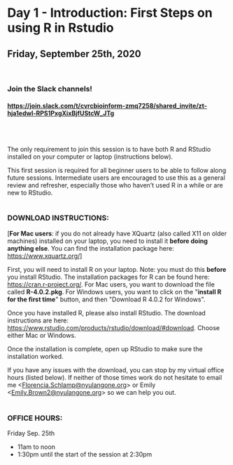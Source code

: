 # Day 1 - Introduction: First Steps on using R in Rstudio
## Friday, September 25th, 2020


<br>

### Join the Slack channels! 
#### https://join.slack.com/t/cvrcbioinform-zmq7258/shared_invite/zt-hja1edwl-RPS1PxgXixBjfUStcW_JTg

<br>  

##


The only requirement to join this session is to have both R and RStudio installed on your computer or laptop (instructions below).  

This first session is required for all beginner users to be able to follow along future sessions. Intermediate users are encouraged to use this as a general review and refresher, especially those who haven’t used R in a while or are new to RStudio.  
<br>
### DOWNLOAD INSTRUCTIONS:

[<b>For Mac users</b>: if you do not already have XQuartz (also called X11 on older machines) installed on your laptop, you need to install it <b>before doing anything else</b>. You can find the installation package here: https://www.xquartz.org/]  

First, you will need to install R on your laptop. Note: you must do this <b>before</b> you install RStudio. The installation packages for R can be found here: https://cran.r-project.org/. For Mac users, you want to download the file called <b>R-4.0.2.pkg</b>. For Windows users, you want to click on the "<b>install R for the first time</b>" button, and then "Download R 4.0.2 for Windows".  
 
Once you have installed R, please also install RStudio. The download instructions are here: https://www.rstudio.com/products/rstudio/download/#download. Choose either Mac or Windows.  

Once the installation is complete, open up RStudio to make sure the installation worked.

If you have any issues with the download, you can stop by my virtual office hours (listed below). If neither of those times work do not hesitate to email me \<Florencia.Schlamp@nyulangone.org> or Emily \<Emily.Brown2@nyulangone.org> so we can help you out.  
<br>

### OFFICE HOURS:
 
Friday Sep. 25th
* 11am to noon  
* 1:30pm until the start of the session at 2:30pm  
